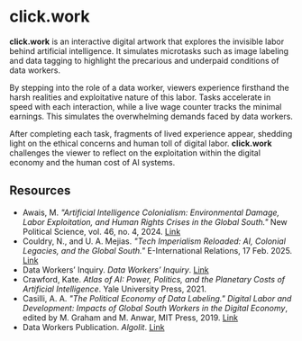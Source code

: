 # click.work

**click.work** is an interactive digital artwork that explores the invisible labor behind artificial intelligence. It simulates microtasks such as image labeling and data tagging to highlight the precarious and underpaid conditions of data workers. 

By stepping into the role of a data worker, viewers experience firsthand the harsh realities and exploitative nature of this labor. Tasks accelerate in speed with each interaction, while a live wage counter tracks the minimal earnings. This simulates the overwhelming demands faced by data workers.

After completing each task, fragments of lived experience appear, shedding light on the ethical concerns and human toll of digital labor. **click.work** challenges the viewer to reflect on the exploitation within the digital economy and the human cost of AI systems.

## Resources
- Awais, M. *"Artificial Intelligence Colonialism: Environmental Damage, Labor Exploitation, and Human Rights Crises in the Global South."* New Political Science, vol. 46, no. 4, 2024. [Link](https://muse.jhu.edu/article/950958)
- Couldry, N., and U. A. Mejias. *"Tech Imperialism Reloaded: AI, Colonial Legacies, and the Global South."* E-International Relations, 17 Feb. 2025. [Link](https://www.e-ir.info/2025/02/17/tech-imperialism-reloaded-ai-colonial-legacies-and-the-global-south/)
- Data Workers’ Inquiry. *Data Workers’ Inquiry*. [Link](https://data-workers.org/)
- Crawford, Kate. *Atlas of AI: Power, Politics, and the Planetary Costs of Artificial Intelligence*. Yale University Press, 2021.
- Casilli, A. A. *"The Political Economy of Data Labeling."* *Digital Labor and Development: Impacts of Global South Workers in the Digital Economy*, edited by M. Graham and M. Anwar, MIT Press, 2019. [Link](https://www.degruyterbrill.com/document/doi/10.7312/marc19008-003/html)
- Data Workers Publication. *Algolit*. [Link](https://www.algolit.net/index.php?title=Data_Workers_Publication)
